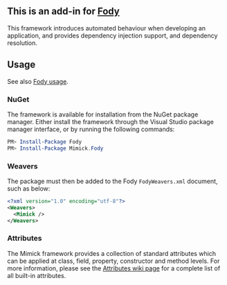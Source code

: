 ## This is an add-in for [Fody](http://github.com/Fody/Fody)

This framework introduces automated behaviour when developing an application, and provides dependency injection support, and dependency resolution.

## Usage

See also [Fody usage](http://github.com/Fody/Fody#usage).

### NuGet

The framework is available for installation from the NuGet package manager. Either install the framework through the Visual Studio package manager interface, or by running the following commands:

```powershell
PM> Install-Package Fody
PM> Install-Package Mimick.Fody
```

### Weavers

The package must then be added to the Fody `FodyWeavers.xml` document, such as below:

```xml
<?xml version="1.0" encoding="utf-8"?>
<Weavers>
  <Mimick />
</Weavers>
```

### Attributes

The Mimick framework provides a collection of standard attributes which can be applied at class, field, property, constructor and method levels. For more information, please see the [Attributes wiki page](https://github.com/Epoque1/Mimick.Fody/wiki/Attributes) for a complete list of all built-in attributes.